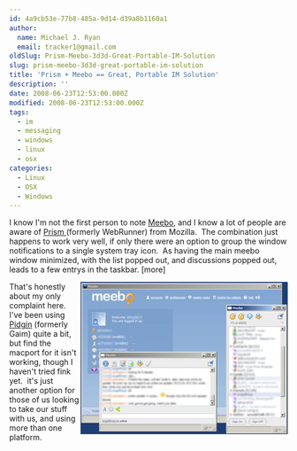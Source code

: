 ```yaml
---
id: 4a9cb53e-77b8-485a-9d14-d39a8b1160a1
author:
  name: Michael J. Ryan
  email: tracker1@gmail.com
oldSlug: Prism-Meebo-3d3d-Great-Portable-IM-Solution
slug: prism-meebo-3d3d-great-portable-im-solution
title: 'Prism + Meebo == Great, Portable IM Solution'
description: ''
date: 2008-06-23T12:53:00.000Z
modified: 2008-06-23T12:53:00.000Z
tags:
  - im
  - messaging
  - windows
  - linux
  - osx
categories:
  - Linux
  - OSX
  - Windows
---
```


<p>I know I&apos;m not the first person to note <a href="http://www.meebo.com/" test="true">Meebo</a>, and I know a lot of people are aware of <a href="http://labs.mozilla.com/2007/10/prism/" test="true">Prism </a>(formerly WebRunner) from Mozilla.&#xA0; The combination just happens to work very well, if only there were an option to group the window notifications to a single system tray icon.&#xA0; As having the main meebo window minimized, with the list popped out, and discussions popped out, leads to a few entrys in the taskbar. [more]</p>
<p><img style="float: right" src="./files/prism_meebo.jpg" alt="" width="375" height="275" test="true">That&apos;s honestly about my only complaint here.&#xA0; I&apos;ve been using <a href="http://pidgin.im/" test="true">Pidgin</a> (formerly Gaim) quite a bit, but find the macport for it isn&apos;t working, though I haven&apos;t tried fink yet.&#xA0; it&apos;s just another option for those of us looking to take our stuff with us, and using more than one platform.</p>
<p style="clear: right; visibility: hidden">.</p>
